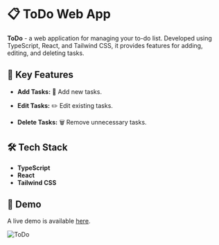 # 📋 ToDo Web App 

**ToDo** - a web application for managing your to-do list. Developed using TypeScript, React, and Tailwind CSS, it provides features for adding, editing, and deleting tasks.

## 🌟 Key Features

- **Add Tasks:** 📝 Add new tasks.
  
- **Edit Tasks:** ✏️ Edit existing tasks.
  
- **Delete Tasks:** 🗑️ Remove unnecessary tasks.

## 🛠️ Tech Stack

- **TypeScript**
- **React**
- **Tailwind CSS**

## 🚀 Demo
A live demo is available [here](https://to-do-typescript-sandy.vercel.app/).

![ToDo](https://github.com/Dzmitry-Rybak/ToDo_typescript/assets/113254270/402393f1-8bf8-4bc1-9286-5a18c08ab533")
